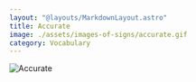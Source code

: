 ```yaml
---
layout: "@layouts/MarkdownLayout.astro"
title: Accurate
image: ./assets/images-of-signs/accurate.gif
category: Vocabulary
---
```


![Accurate](@signs/accurate.gif)
